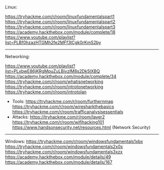 Linux:

https://tryhackme.com/r/room/linuxfundamentalspart1
https://tryhackme.com/r/room/linuxfundamentalspart2
https://tryhackme.com/r/room/linuxfundamentalspart3
https://academy.hackthebox.com/module/complete/18
https://www.youtube.com/playlist?list=PLBf0hzazHTGMh2fe2MFf3lCgk0rKmS2by

----------------------------------------------------------------------------------------------

Networking:

https://www.youtube.com/playlist?list=PLxbwE86jKRgMpuZuLBivzlM8s2Dk5lXBQ
https://academy.hackthebox.com/module/complete/34
https://tryhackme.com/r/room/whatisnetworking
https://tryhackme.com/r/room/introtonetworking
https://tryhackme.com/r/room/introtolan
- Tools:
https://tryhackme.com/r/room/furthernmap
https://tryhackme.com/r/room/wiresharkthebasics
https://tryhackme.com/r/room/trafficanalysisessentials
- Attacks:
https://tryhackme.com/r/room/layer2
https://tryhackme.com/r/room/wifihacking101
https://www.handsonsecurity.net/resources.html (Network Security)

----------------------------------------------------------------------------------------------

Windows:
https://tryhackme.com/r/room/windowsfundamentals1xbx
https://tryhackme.com/r/room/windowsfundamentals2x0x
https://tryhackme.com/r/room/windowsfundamentals3xzx
https://academy.hackthebox.com/module/details/49
https://academy.hackthebox.com/module/details/167
